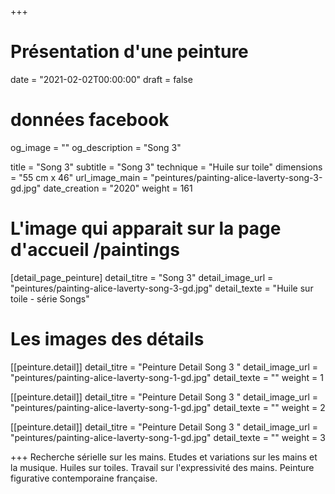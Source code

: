 +++
# Présentation d'une peinture
date = "2021-02-02T00:00:00"
draft = false

# données facebook
og_image = ""
og_description = "Song 3"

title = "Song 3"
subtitle = "Song 3"
technique = "Huile sur toile"
dimensions = "55 cm x 46"
url_image_main = "peintures/painting-alice-laverty-song-3-gd.jpg"
date_creation = "2020"
weight = 161

# L'image qui apparait sur la page d'accueil /paintings
[detail_page_peinture]
detail_titre = "Song 3"
detail_image_url = "peintures/painting-alice-laverty-song-3-gd.jpg"
detail_texte = "Huile sur toile - série Songs"

# Les images des détails
[[peinture.detail]]
detail_titre = "Peinture Detail Song 3 "
detail_image_url = "peintures/painting-alice-laverty-song-1-gd.jpg"
detail_texte = ""
weight = 1

[[peinture.detail]]
detail_titre = "Peinture Detail Song 3 "
detail_image_url = "peintures/painting-alice-laverty-song-1-gd.jpg"
detail_texte = ""
weight = 2

[[peinture.detail]]
detail_titre = "Peinture Detail Song 3 "
detail_image_url = "peintures/painting-alice-laverty-song-1-gd.jpg"
detail_texte = ""
weight = 3

+++
Recherche sérielle sur les mains. Etudes et variations sur les mains et la musique. Huiles sur toiles. Travail sur l'expressivité des mains. Peinture figurative contemporaine française.
